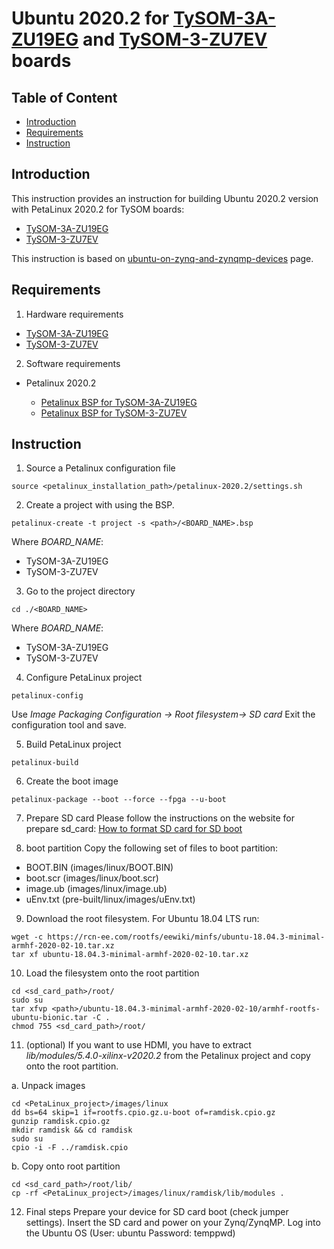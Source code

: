 # Ubuntu 2020.2 for [TySOM-3A-ZU19EG](https://www.aldec.com/en/products/emulation/tysom_boards/zynq_ultrascale_mpsoc_boards/tysom_3a) and [TySOM-3-ZU7EV](https://www.aldec.com/en/products/emulation/tysom_boards/zynq_ultrascale_mpsoc_boards/tysom_3) boards

## Table of Content
- [Introduction](#introduction)
- [Requirements](#requirements)
- [Instruction](#instruction)

<a name="introduction"/>

## Introduction

This instruction provides an instruction for building Ubuntu 2020.2 version with PetaLinux 2020.2 for TySOM boards:
- [TySOM-3A-ZU19EG](https://www.aldec.com/en/products/emulation/tysom_boards/zynq_ultrascale_mpsoc_boards/tysom_3a)
- [TySOM-3-ZU7EV](https://www.aldec.com/en/products/emulation/tysom_boards/zynq_ultrascale_mpsoc_boards/tysom_3)

This instruction is based on [ubuntu-on-zynq-and-zynqmp-devices](https://www.dspsandbox.org/ubuntu-on-zynq-and-zynqmp-devices/) page.

<a name="requirements"/>

## Requirements

1. Hardware requirements

  - [TySOM-3A-ZU19EG](https://www.aldec.com/en/products/emulation/tysom_boards/zynq_ultrascale_mpsoc_boards/tysom_3a)
  - [TySOM-3-ZU7EV](https://www.aldec.com/en/products/emulation/tysom_boards/zynq_ultrascale_mpsoc_boards/tysom_3)

2. Software requirements

  - Petalinux 2020.2

    * [Petalinux BSP for TySOM-3A-ZU19EG](https://github.com/aldec/TySOM-3A-ZU19EG/tree/master/Petalinux_BSP/TySOM-3A-ZU19EG/2020.2)
    * [Petalinux BSP for TySOM-3-ZU7EV](https://github.com/aldec/TySOM-3-ZU7EV/tree/master/Petalinux_BSP/TySOM-3-ZU7EV/2020.2)

<a name="instruction"/>

## Instruction

1. Source a Petalinux configuration file
```
source <petalinux_installation_path>/petalinux-2020.2/settings.sh
```

2. Create a project with using the BSP.
```
petalinux-create -t project -s <path>/<BOARD_NAME>.bsp
```

Where *BOARD_NAME*:
- TySOM-3A-ZU19EG
- TySOM-3-ZU7EV

3. Go to the project directory
```
cd ./<BOARD_NAME>
```

Where *BOARD_NAME*:
- TySOM-3A-ZU19EG
- TySOM-3-ZU7EV

4. Configure PetaLinux project
```
petalinux-config
```
Use *Image Packaging Configuration -> Root filesystem-> SD card*
Exit the configuration tool and save.

5. Build PetaLinux project
```
petalinux-build
```

6. Create the boot image
```
petalinux-package --boot --force --fpga --u-boot
```

7. Prepare SD card
Please follow the instructions on the website for prepare sd_card: [How to format SD card for SD boot](https://xilinx-wiki.atlassian.net/wiki/spaces/A/pages/18842385/How+to+format+SD+card+for+SD+boot)

8. boot partition
Copy the following set of files to boot partition:
- BOOT.BIN (images/linux/BOOT.BIN)
- boot.scr (images/linux/boot.scr)
- image.ub (images/linux/image.ub)
- uEnv.txt (pre-built/linux/images/uEnv.txt)

9. Download the root filesystem. For Ubuntu 18.04 LTS run:
```
wget -c https://rcn-ee.com/rootfs/eewiki/minfs/ubuntu-18.04.3-minimal-armhf-2020-02-10.tar.xz
tar xf ubuntu-18.04.3-minimal-armhf-2020-02-10.tar.xz
```

10. Load the filesystem onto the root partition
```
cd <sd_card_path>/root/
sudo su
tar xfvp <path>/ubuntu-18.04.3-minimal-armhf-2020-02-10/armhf-rootfs-ubuntu-bionic.tar -C .
chmod 755 <sd_card_path>/root/
```

11. (optional) If you want to use HDMI, you have to extract *lib/modules/5.4.0-xilinx-v2020.2* from the Petalinux project and copy onto the root partition.

  a. Unpack images

```
cd <PetaLinux_project>/images/linux
dd bs=64 skip=1 if=rootfs.cpio.gz.u-boot of=ramdisk.cpio.gz
gunzip ramdisk.cpio.gz
mkdir ramdisk && cd ramdisk
sudo su
cpio -i -F ../ramdisk.cpio
```

  b. Copy onto root partition
```
cd <sd_card_path>/root/lib/
cp -rf <PetaLinux_project>/images/linux/ramdisk/lib/modules .
```

12. Final steps
Prepare your device for SD card boot (check jumper settings). Insert the SD card and power on your Zynq/ZynqMP.
Log into the Ubuntu OS (User: ubuntu Password: temppwd)
